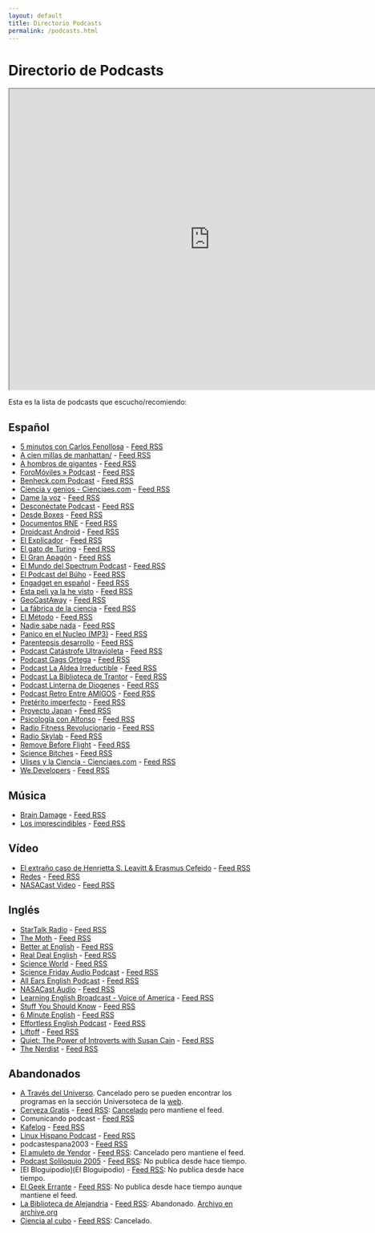 ```yaml
---
layout: default
title: Directorio Podcasts
permalink: /podcasts.html
---
```


# Directorio de Podcasts

<iframe width="800" height="600" src="https://lists.pocketcasts.com/07ee6c07-0909-4bf3-885b-0f46a58a3758"></iframe>

Esta es la lista de podcasts que escucho/recomiendo:

## Español

* [5 minutos con Carlos Fenollosa](http://cf5m.com/) - [Feed RSS](http://www.spreaker.com/show/869047/episodes/feed)
* [A cien millas de manhattan/](http://www.ondacero.es/audios-online/la-brujula/opinion/manhattan/) - [Feed RSS](http://www.ivoox.com/a-cien-millas-de-manhattan_fb_f_filtro_1.xml)
* [A hombros de gigantes](http://www.rtve.es/alacarta/audios/a-hombros-de-gigantes/) - [Feed RSS](http://www.rtve.es/api/programas/1873/audios.rss?nocache=473812500)
* [ForoMóviles » Podcast](http://foromoviles.com/category/podcast-foro-moviles/) - [Feed RSS](Http://feeds.feedburner.com/blogbemoob)
* [Benheck.com Podcast](http://www.benheck.com/podcast/) - [Feed RSS](http://benheck.com/?feed=podcast)
* [Ciencia y genios - Cienciaes.com](http://cienciaes.com/biografias/) - [Feed RSS](http://feeds.feedburner.com/GeniosDeLaCiencia)
* [Dame la voz](http://blog.damelavoz.es/) - [Feed RSS](http://feeds.feedburner.com/DameLaVoz)
* [Desconéctate Podcast](http://www.desconectate.net/) - [Feed RSS](http://www.desconectate.net/feed/)
* [Desde Boxes](http://www.desdebox.es/) - [Feed RSS](http://feedpress.me/desdeboxes)
* [Documentos RNE](http://www.rtve.es/alacarta/audios/documentos-rne/) - [Feed RSS](http://api.rtve.es/api/programas/1938/audios.rss)
* [Droidcast Android](http://www.droidcast.es/) - [Feed RSS](http://feedpress.me/droidcast)
* [El Explicador](http://www.ivoox.com/podcast-el-explicador_sq_f138665_1.html) - [Feed RSS](http://www.ivoox.com/podcast-canal-oficial-enrique-ganem_fg_f138665_filtro_1.xml)
* [El gato de Turing](https://elgatodeturing.com/) - [Feed RSS](http://feeds.feedburner.com/elgatodeturing)
* [El Gran Apagón](http://www.podiumpodcast.com/el-gran-apagon/) - [Feed RSS](http://fapi-top.prisasd.com/podcast/podium/el_gran_apagon.xml)
* [El Mundo del Spectrum Podcast](http://www.elmundodelspectrum.com/el-mundo-del-spectrum-podcast.php) - [Feed RSS](http://feeds.feedburner.com/ElMundoDelSpectrumPodcast)
* [El Podcast del Búho](https://elpodcastdelbuho.com/) - [Feed RSS](http://feeds.feedburner.com/elpodcastdelbuho)
* [Engadget en español](http://es.engadget.com/es-podcasts/el-podcast-de-engadget/) - [Feed RSS](http://es.engadget.com/topics/podcasts/rss.xml)
* [Esta peli ya la he visto](http://estapeliyalahevisto.com/) - [Feed RSS](http://estapeliyalahevisto.com/feed/podcast)
* [GeoCastAway](http://www.geocastaway.com/) - [Feed RSS](http://feeds.feedburner.com/geocastawaypodcast)
* [La fábrica de la ciencia](http://www.ivoox.com/podcast-fabrica-ciencia_sq_f1100722_1.html) - [Feed RSS](http://www.ivoox.com/fabrica-ciencia_fg_f1100722_filtro_1.xml)
* [El Método](http://elmetodo.fm/) - [Feed RSS](http://feeds.soundcloud.com/users/soundcloud:users:14218261/sounds.rss)
* [Nadie sabe nada](http://cadenaser.com/programa/nadie_sabe_nada/) - [Feed RSS](http://urotrosfiles.media.streamtheworld.com/otrosfiles/podcasts/488.xml)
* [Panico en el Nucleo (MP3)](http://www.panicoenelnucleo.com/) - [Feed RSS](http://feeds.feedburner.com/panicoenelnucleo-podcast)
* [Parentepsis desarrollo](http://www.ivoox.com/podcast-parentepsis-desarrollo_sq_f1776_1.html) - [Feed RSS](http://www.ivoox.com/parentepsis-desarrollo_fg_f1776_filtro_1.xml)
* [Podcast Catástrofe Ultravioleta](http://catastrofeultravioleta.com/) - [Feed RSS](http://feeds.feedburner.com/CatastrofeUltravioleta)
* [Podcast Gags Ortega](http://www.ivoox.com/podcast-podcast-gags-ortega_sq_f133632_1.html) - [Feed RSS](http://www.ivoox.com/podcast-gags-ortega_fg_f133632_filtro_1.xml)
* [Podcast La Aldea Irreductible](http://podcast-irreductible.blogspot.com.es/) - [Feed RSS](http://feeds2.feedburner.com/PodcastLaAldeaIrreductible)
* [Podcast La Biblioteca de Trantor](http://labibliotecadetrantor.com/) - [Feed RSS](http://feeds.feedburner.com/trantor)
* [Podcast Linterna de Diogenes](http://www.ivoox.com/podcast-podcast-linterna-diogenes_sq_f136870_1.html) - [Feed RSS](http://www.ivoox.com/podcast-linterna-diogenes_fg_f136870_filtro_1.xml)
* [Podcast Retro Entre AMIGOS](http://www.retroentreamigos.com/category/podcast/) - [Feed RSS](http://www.ivoox.com/podcast-podcast-retro-entre-amigos_fg_f138739_filtro_1.xml)
* [Pretérito imperfecto](http://www.ivoox.com/podcast-preterito-imperfecto_sq_f160919_1.html) - [Feed RSS](http://urotrosfiles.media.streamtheworld.com/otrosfiles/podcasts/468.xml)
* [Proyecto Japan](http://www.proyectojapan.com/category/podcast/) - [Feed RSS](http://www.ivoox.com/proyecto-japan_fg_f1123102_filtro_1.xml)
* [Psicología con Alfonso](http://psicologiaconalfonso.com/) - [Feed RSS](http://feeds.feedburner.com/PsicologiaConAlfonsoPodcast)
* [Radio Fitness Revolucionario](http://www.fitnessrevolucionario.com/category/radio-fitness-revolucionario/) - [Feed RSS](http://www.ivoox.com/radio-fitness-revolucionario_fg_f1115589_filtro_1.xml)
* [Radio Skylab](http://radioskylab.es/) - [Feed RSS](http://radioskylab.es/feed/)
* [Remove Before Flight](http://rbf.com.es/) - [Feed RSS](http://feeds.feedburner.com/removebeforeflight)
* [Science Bitches](http://www.ivoox.com/podcast-science-bitches_sq_f110681_1.html) - [Feed RSS](http://www.ivoox.com/science-bitches_fg_f110681_filtro_1.xml)
* [Ulises y la Ciencia - Cienciaes.com](http://cienciaes.com/ulises/) - [Feed RSS](http://feeds.feedburner.com/Ulisesylaciencia)
* [We.Developers](http://wedevelopers.com/) - [Feed RSS](http://wedevelopers.com/feed/podcast/)

## Música

* [Brain Damage](http://floydpodcast.com/) - [Feed RSS](http://braindamage.libsyn.com/rss)
* [Los imprescindibles](http://www.rtve.es/alacarta/audios/los-imprescindibles/) - [Feed RSS](http://www.rtve.es/api/programas/23352/audios.rss)

## Vídeo

* [El extraño caso de Henrietta S. Leavitt & Erasmus Cefeido](http://henrietta.iaa.es/) - [Feed RSS](http://henrietta.iaa.es/feed.xml)
* [Redes](http://www.redesparalaciencia.com/programa-redes) - [Feed RSS](http://www.redesparalaciencia.com/redes.rss)
* [NASACast Video]() - [Feed RSS](http://www.nasa.gov/rss/dyn/NASAcast_vodcast.rss)

## Inglés

* [StarTalk Radio](http://www.startalkradio.net/) - [Feed RSS](http://www.startalkradio.net/feed/shows/)
* [The Moth](http://themoth.org/about/programs/the-moth-podcast) - [Feed RSS](http://feeds.feedburner.com/themothpodcast)
* [Better at English](http://www.betteratenglish.com/) - [Feed RSS](http://feeds.feedburner.com/BetterAtEnglish)
* [Real Deal English](http://realdealenglish.com/) - [Feed RSS](http://realdealenglish.com/feed/)
* [Science World](http://www.voanews.com/archive/science-world/latest/672/1462.html) - [Feed RSS](http://www.voanews.com/podcast/?count=50&amp;zoneId=1462)
* [Science Friday Audio Podcast](http://www.sciencefriday.com/audio/#page/full-width-list/1) - [Feed RSS](http://www.sciencefriday.com/audio/scifriaudio.xml)
* [All Ears English Podcast](http://allearsenglish.com/) - [Feed RSS](http://allearsenglish.libsyn.com/rss)
* [NASACast Audio](http://www.nasa.gov/multimedia/podcasting/#.VJYSXAAA) - [Feed RSS](http://www.nasa.gov/rss/dyn/NASAcast_podcast.rss)
* [Learning English Broadcast - Voice of America](http://learningenglish.voanews.com/archive/special-english-broadcast/latest/978/1689.html) - [Feed RSS](http://learningenglish.voanews.com/podcast/?count=20&amp;zoneId=1689)
* [Stuff You Should Know](http://www.stuffyoushouldknow.com/podcasts/) - [Feed RSS](http://www.howstuffworks.com/podcasts/stuff-you-should-know.rss)
* [6 Minute English](http://www.bbc.co.uk/worldservice/learningenglish/general/sixminute/) - [Feed RSS](http://downloads.bbc.co.uk/podcasts/worldservice/how2/rss.xml)
* [Effortless English Podcast](http://effortlessenglish.com/) - [Feed RSS](http://www.ivoox.com/effortless-english-podcast_fg_f188397_filtro_1.xml)
* [Liftoff](http://liftoffpodcast.space/) - [Feed RSS](https://www.relay.fm/liftoff/feed)
* [Quiet: The Power of Introverts with Susan Cain](http://www.quietrev.com/susan-cain-quiet-podcast/) - [Feed RSS](http://feeds.feedburner.com/QuietThePowerOfIntrovertsWithSusanCain)
* [The Nerdist](http://nerdist.com/podcasts/nerdist-podcast-channel/) - [Feed RSS](http://nerdist.libsyn.com/rss)

## Abandonados

* [A Través del Universo](http://universo.iaa.es/). Cancelado pero se pueden encontrar los programas en la sección Universoteca de la [web](http://universo.iaa.es/).
* [Cerveza Gratis](http://cervezagratis.es/) - [Feed RSS](http://feeds.feedburner.com/cervezagratis/OGG): [Cancelado](http://cervezagratis.es/2014/12/triste-despedida/) pero mantiene el feed.
* Comunicando podcast - [Feed RSS](http://feeds.feedburner.com/comunicando)
* [Kafelog](http://www.kafelog.com/) - [Feed RSS](http://feeds.feedburner.com/kafelog)
* [Linux Hispano Podcast](http://www.linuxhispano.net/podcast/) - [Feed RSS](http://feeds.feedburner.com/ElPodcastDeLinuxHispano)
* podcastespana2003 - [Feed RSS](http://feeds.feedburner.com/1podcast)
* [El amuleto de Yendor](http://yendor.es/) - [Feed RSS](http://feeds.feedburner.com/ElAmuletoDeYendor): Cancelado pero mantiene el feed.
* [Podcast Soliloquio 2005](http://www.fjromero.com/podcast/) - [Feed RSS](http://www.fjromero.com/podcast/rss.xml): No publica desde hace tiempo.
* [El Bloguipodio](El Bloguipodio) - [Feed RSS](http://feeds.feedburner.com/ElBloguipodio): No publica desde hace tiempo.
* [El Geek Errante](http://www.ivoox.com/podcast-podcast-el-geek-errante_sq_f13569_1.html) - [Feed RSS](http://feeds.feedburner.com/ege_podcast?format=xml): No publica desde hace tiempo aunque mantiene el feed.
* [La Biblioteca de Alejandria](http://noticias21.libsyn.com/) - [Feed RSS](http://noticias21.libsyn.com/rss): Abandonado. [Archivo en archive.org](https://archive.org/details/LaBibliotecaDeAlejandria)
* [Ciencia al cubo](http://www.rtve.es/alacarta/audios/ciencia-al-cubo/) - [Feed RSS](http://api.rtve.es/api/programas/1902/audios.rss): Cancelado.
